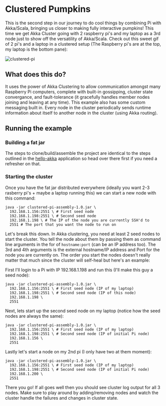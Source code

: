 # Clustered Pumpkins
This is the second step in our journey to do cool things by combining Pi with Akka/Scala, bringing us closer to making fully interactive pumpkins! This time we get Akka Cluster going with 2 raspberry pi's and my laptop as a 3rd node just to show off the versatility of Akka/Scala. Check out this sweet gif of 2 pi's and a laptop in a clustered setup (The Raspberry pi's are at the top, my laptop is the bottom pane):

![clustered-pi](http://i.imgur.com/N3ZNjIJ.gif "Akka clustering with Rasberry Pi")


## What does this do?
It uses the power of Akka Clustering to allow communication amongst many Raspberry Pi computers, complete with built-in gossipping, cluster state convergance, and fault-tolerance (it gracefully handles member nodes joining and leaving at any time). This example also has some custom messaging built in. Every node in the cluster periodically sends runtime information about itself to another node in the cluster (using Akka routing). 

## Running the example

### Building a fat jar
The steps to clone/build/assemble the project are identical to the steps outlined in the [hello-akka](https://github.com/rasberry-pumpkins/hello-akka) application so head over there first if you need a refresher on that.

### Starting the cluster
Once you have the fat jar distributed everywhere (ideally you want 2-3 rasberry pi's + maybe a laptop running this) we can start a new node with this command:

```shell
java -jar clustered-pi-assembly-1.0.jar \
  192.168.1.156:2551 \ # First seed node
  192.168.1.198:2551 \ # Second seed node
  192.168.1.198 \ # The IP of the node you are currently SSH'd to
  2551 # The port that you want the node to run on
```

Let's break this down. In Akka clustering, you need at least 2 seed nodes to start the cluster. You tell the node about them by passing them as command line arguments in the for of `hostname:port` (can be an IP address too). The 3rd and 4th arguments is the external hostname/IP address and Port for the node you are currently on. The order you start the nodes doesn't really matter that much since the cluster will self-heal but here's an example:

First I'll login to a Pi with IP 192.168.1.198 and run this (I'll make this guy a seed node):

```shell
java -jar clustered-pi-assembly-1.0.jar \
  192.168.1.156:2551 \ # First seed node (IP of my laptop)
  192.168.1.198:2551 \ # Second seed node (IP of this node)
  192.168.1.198 \
  2551
```

Next, lets start up the second seed node on my laptop (notice how the seed nodes are always the same):

```shell
java -jar clustered-pi-assembly-1.0.jar \
  192.168.1.156:2551 \ # First seed node (IP of my laptop)
  192.168.1.198:2551 \ # Second seed node (IP of initial Pi node)
  192.168.1.156 \
  2551
```

Lastly let's start a node on my 2nd pi (I only have two at them moment):

```shell
java -jar clustered-pi-assembly-1.0.jar \
  192.168.1.156:2551 \ # First seed node (IP of my laptop)
  192.168.1.198:2551 \ # Second seed node (IP of initial Pi node)
  192.168.1.200 \
  2551
```

There you go! If all goes well then you should see cluster log output for all 3 nodes. Make sure to play around by adding/removing nodes and watch the cluster handle the failures and changes in cluster state.